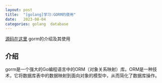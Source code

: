 ```yaml
---
layout: post
title:  "[golang]学习:GORM的使用"
date:   2023-08-04
categories: golang	database
---
```


[源码在这里]()	gorm的介绍及其使用

## 介绍

gorm是一个强大的Go编程语言中的ORM（对象关系映射）库。ORM是一种技术，它将数据库表中的数据映射到面向对象的模型中，从而简化了数据库操作。
